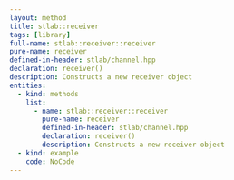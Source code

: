 ```yaml
---
layout: method
title: stlab::receiver
tags: [library]
full-name: stlab::receiver::receiver
pure-name: receiver
defined-in-header: stlab/channel.hpp 
declaration: receiver()
description: Constructs a new receiver object
entities:
  - kind: methods
    list:
      - name: stlab::receiver::receiver
        pure-name: receiver
        defined-in-header: stlab/channel.hpp 
        declaration: receiver()
        description: Constructs a new receiver object
  - kind: example
    code: NoCode
---
```

